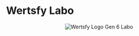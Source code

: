 # Wertsfy Labo

<div align="center">

  ![Wertsfy Logo Gen 6 Labo](https://github.com/humbanew/wertsfy/assets/59739253/4070ef4b-173e-4db1-a18e-48b1df0aa688)
  
</div>

